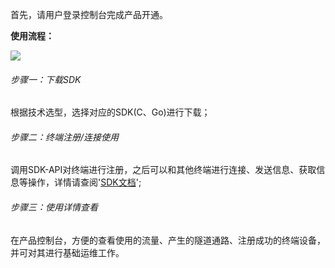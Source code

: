 首先，请用户登录控制台完成产品开通。

**使用流程：**

![](../../../../image/Edge-Network-Tunnel/Quick-Start.png)

###### 步骤一：下载SDK

根据技术选型，选择对应的SDK(C、Go)进行下载；

###### 步骤二：终端注册/连接使用

调用SDK-API对终端进行注册，之后可以和其他终端进行连接、发送信息、获取信息等操作，详情请查阅'[SDK文档]()';

###### 步骤三：使用详情查看

在产品控制台，方便的查看使用的流量、产生的隧道通路、注册成功的终端设备，并可对其进行基础运维工作。

